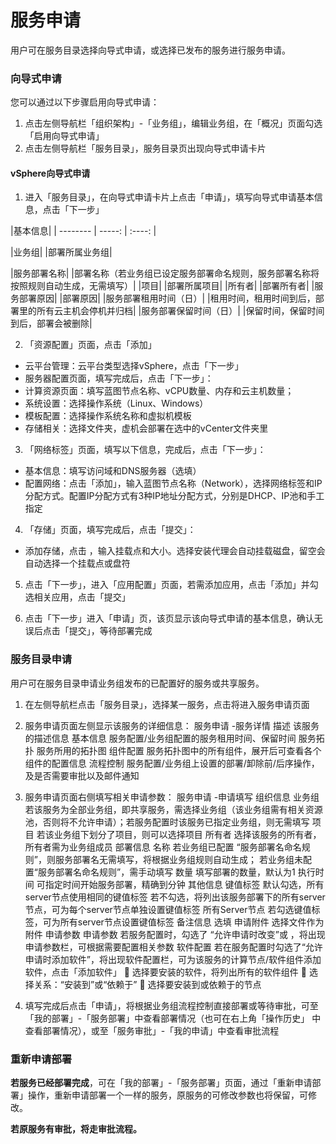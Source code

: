 # 	服务申请
用户可在服务目录选择向导式申请，或选择已发布的服务进行服务申请。
###	向导式申请 
您可以通过以下步骤启用向导式申请：
1. 点击左侧导航栏「组织架构」-「业务组」，编辑业务组，在「概况」页面勾选「启用向导式申请」
2. 点击左侧导航栏「服务目录」，服务目录页出现向导式申请卡片
####	vSphere向导式申请
1. 进入「服务目录」，在向导式申请卡片上点击「申请」，填写向导式申请基本信息，点击「下一步」

|基本信息|
| --------   | -----:   | :----: |

 |业务组|	|部署所属业务组|

|服务部署名称|	|部署名称（若业务组已设定服务部署命名规则，服务部署名称将按照规则自动生成，无需填写）|
|项目|	|部署所属项目|
|所有者|	|部署所有者|
|服务部署原因|	|部署原因|
|服务部署租用时间（日）|	|租用时间，租用时间到后，部署里的所有云主机会停机并归档|
|服务部署保留时间（日）|	|保留时间，保留时间到后，部署会被删除|

2. 「资源配置」页面，点击「添加」
+ 云平台管理：云平台类型选择vSphere，点击「下一步」
+ 	服务器配置页面，填写完成后，点击「下一步」：
+	计算资源页面：填写蓝图节点名称、vCPU数量、内存和云主机数量；
+	系统设置：选择操作系统（Linux、Windows）
+	模板配置：选择操作系统名称和虚拟机模板
+	存储相关：选择文件夹，虚机会部署在选中的vCenter文件夹里

3.	「网络标签」页面，填写以下信息，完成后，点击「下一步」：
+	基本信息：填写访问域和DNS服务器（选填）
+	配置网络：点击「添加」，输入蓝图节点名称（Network），选择网络标签和IP分配方式。配置IP分配方式有3种IP地址分配方式，分别是DHCP、IP池和手工指定
4.	「存储」页面，填写完成后，点击「提交」：
+ 添加存储，点击 ，输入挂载点和大小。选择安装代理会自动挂载磁盘，留空会自动选择一个挂载点或盘符
5. 	点击「下一步」，进入「应用配置」页面，若需添加应用，点击「添加」并勾选相关应用，点击「提交」

6.	点击「下一步」进入「申请」页，该页显示该向导式申请的基本信息，确认无误后点击「提交」，等待部署完成
### 	服务目录申请
用户可在服务目录申请业务组发布的已配置好的服务或共享服务。
1. 在左侧导航栏点击「服务目录」，选择某一服务，点击将进入服务申请页面
2. 	服务申请页面左侧显示该服务的详细信息：
服务申请 -服务详情
描述	该服务的描述信息
基本信息	服务配置/业务组配置的服务租用时间、保留时间
服务拓扑	服务所用的拓扑图
组件配置	服务拓扑图中的所有组件，展开后可查看各个组件的配置信息
流程控制	服务配置/业务组上设置的部署/卸除前/后序操作，及是否需要审批以及邮件通知
3. 服务申请页面右侧填写相关申请参数：
服务申请 -申请填写
组织信息
业务组	若该服务为全部业务组，即共享服务，需选择业务组（该业务组需有相关资源池，否则将不允许申请）；若服务配置时该服务已指定业务组，则无需填写
项目	若该业务组下划分了项目，则可以选择项目
所有者	选择该服务的所有者，所有者需为业务组成员
部署信息
名称	若业务组已配置 “服务部署名命名规则”，则服务部署名无需填写，将根据业务组规则自动生成；
若业务组未配置“服务部署名命名规则”，需手动填写
数量	填写部署的数量，默认为1
执行时间	可指定时间开始服务部署，精确到分钟
其他信息
键值标签	默认勾选，所有server节点使用相同的键值标签
若不勾选，将列出该服务部署下的所有server节点，可为每个server节点单独设置键值标签
所有Server节点	若勾选键值标签，可为所有server节点设置键值标签
备注信息	选填
申请附件	选择文件作为附件
申请参数
申请参数	若服务配置时，勾选了 “允许申请时改变”或 ，将出现申请参数栏，可根据需要配置相关参数
软件配置	若在服务配置时勾选了“允许申请时添加软件”，将出现软件配置栏，可为该服务的计算节点/软件组件添加软件，点击「添加软件」
	选择要安装的软件，将列出所有的软件组件
	选择关系：“安装到”或“依赖于”
	选择要安装到或依赖于的节点

4.	填写完成后点击「申请」，将根据业务组流程控制直接部署或等待审批，可至「我的部署」-「服务部署」中查看部署情况（也可在右上角「操作历史」 中查看部署情况），或至「服务审批」-「我的申请」中查看审批流程

###	重新申请部署
**若服务已经部署完成**，可在「我的部署」-「服务部署」页面，通过「重新申请部署」操作，重新申请部署一个一样的服务，原服务的可修改参数也将保留，可修改。

**若原服务有审批，将走审批流程。**
